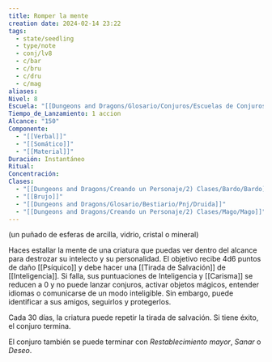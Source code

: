 ```yaml
---
title: Romper la mente
creation date: 2024-02-14 23:22
tags:
  - state/seedling
  - type/note
  - conj/lv8
  - c/bar
  - c/bru
  - c/dru
  - c/mag
aliases: 
Nivel: 8
Escuela: "[[Dungeons and Dragons/Glosario/Conjuros/Escuelas de Conjuros/Encantamiento]]"
Tiempo_de_Lanzamiento: 1 accion
Alcance: "150"
Componente:
  - "[[Verbal]]"
  - "[[Somático]]"
  - "[[Material]]"
Duración: Instantáneo
Ritual: 
Concentración: 
Clases:
  - "[[Dungeons and Dragons/Creando un Personaje/2) Clases/Bardo/Bardo]]"
  - "[[Brujo]]"
  - "[[Dungeons and Dragons/Glosario/Bestiario/Pnj/Druida]]"
  - "[[Dungeons and Dragons/Creando un Personaje/2) Clases/Mago/Mago]]"
---
```

(un puñado de esferas de arcilla, vidrio, cristal o mineral)

Haces estallar la mente de una criatura que puedas ver dentro del alcance para destrozar su intelecto y su personalidad. El objetivo recibe 4d6 puntos de daño [[Psíquico]] y debe hacer una [[Tirada de Salvación]] de [[Inteligencia]]. Si falla, sus puntuaciones de Inteligencia y [[Carisma]] se reducen a 0 y no puede lanzar conjuros, activar objetos mágicos, entender idiomas o comunicarse de un modo inteligible. Sin embargo, puede identificar a sus amigos, seguirlos y protegerlos.

Cada 30 días, la criatura puede repetir la tirada de salvación. Si tiene éxito, el conjuro termina.

El conjuro también se puede terminar con _Restablecimiento mayor_, _Sanar_ o _Deseo_.